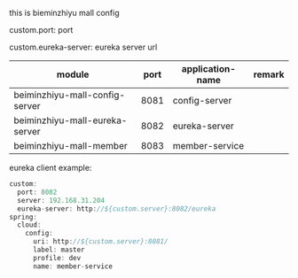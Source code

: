 this is bieminzhiyu mall config

custom.port: port

custom.eureka-server: eureka server url



| module                         | port | application-name | remark |
| ------------------------------ | ---- | ---------------- | ------ |
| beiminzhiyu-mall-config-server | 8081 | config-server    |        |
| beiminzhiyu-mall-eureka-server | 8082 | eureka-server    |        |
| beiminzhiyu-mall-member        | 8083 | member-service   |        |

eureka client example:

```java
custom:
  port: 8082
  server: 192.168.31.204
  eureka-server: http://${custom.server}:8082/eureka
spring:
  cloud:
    config:
      uri: http://${custom.server}:8081/
      label: master
      profile: dev
      name: member-service
```

